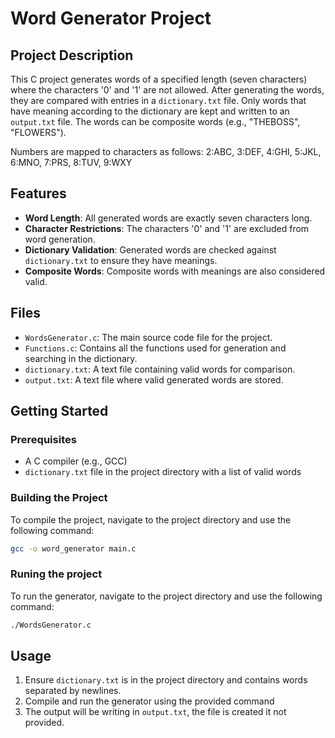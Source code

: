 # Word Generator Project

## Project Description

This C project generates words of a specified length (seven characters) where the characters '0' and '1' are not allowed. After generating the words, they are compared with entries in a `dictionary.txt` file. Only words that have meaning according to the dictionary are kept and written to an `output.txt` file. The words can be composite words (e.g., "THEBOSS", "FLOWERS").

Numbers are mapped to characters as follows:
2:ABC, 3:DEF, 4:GHI, 5:JKL, 6:MNO, 7:PRS, 8:TUV, 9:WXY  

## Features

- **Word Length**: All generated words are exactly seven characters long.
- **Character Restrictions**: The characters '0' and '1' are excluded from word generation.
- **Dictionary Validation**: Generated words are checked against `dictionary.txt` to ensure they have meanings.
- **Composite Words**: Composite words with meanings are also considered valid.

## Files

- `WordsGenerator.c`: The main source code file for the project.
- `Functions.c`: Contains all the functions used for generation and searching in the dictionary.
- `dictionary.txt`: A text file containing valid words for comparison.
- `output.txt`: A text file where valid generated words are stored.

## Getting Started

### Prerequisites

- A C compiler (e.g., GCC)
- `dictionary.txt` file in the project directory with a list of valid words

### Building the Project

To compile the project, navigate to the project directory and use the following command:

```bash
gcc -o word_generator main.c
```

### Runing the project

To run the generator, navigate to the project directory and use the following command:
```bash
./WordsGenerator.c
```
## Usage
1. Ensure `dictionary.txt` is in the project directory and contains words separated by newlines.
2. Compile and run the generator using the provided command
3. The output will be writing in `output.txt`, the file is created it not provided.
